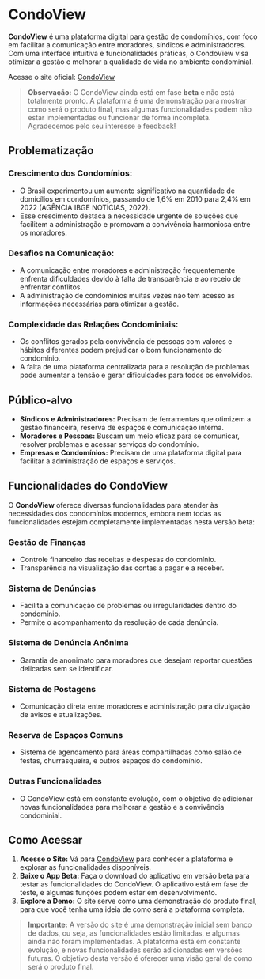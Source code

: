 # CondoView

**CondoView** é uma plataforma digital para gestão de condomínios, com foco em facilitar a comunicação entre moradores, síndicos e administradores. Com uma interface intuitiva e funcionalidades práticas, o CondoView visa otimizar a gestão e melhorar a qualidade de vida no ambiente condominial.

Acesse o site oficial: [CondoView](https://tcc-condoview.vercel.app/)

> **Observação:** O CondoView ainda está em fase **beta** e não está totalmente pronto. A plataforma é uma demonstração para mostrar como será o produto final, mas algumas funcionalidades podem não estar implementadas ou funcionar de forma incompleta. Agradecemos pelo seu interesse e feedback!

## Problematização

### **Crescimento dos Condomínios:**
- O Brasil experimentou um aumento significativo na quantidade de domicílios em condomínios, passando de 1,6% em 2010 para 2,4% em 2022 (AGÊNCIA IBGE NOTÍCIAS, 2022).
- Esse crescimento destaca a necessidade urgente de soluções que facilitem a administração e promovam a convivência harmoniosa entre os moradores.

### **Desafios na Comunicação:**
- A comunicação entre moradores e administração frequentemente enfrenta dificuldades devido à falta de transparência e ao receio de enfrentar conflitos.
- A administração de condomínios muitas vezes não tem acesso às informações necessárias para otimizar a gestão.

### **Complexidade das Relações Condominiais:**
- Os conflitos gerados pela convivência de pessoas com valores e hábitos diferentes podem prejudicar o bom funcionamento do condomínio.
- A falta de uma plataforma centralizada para a resolução de problemas pode aumentar a tensão e gerar dificuldades para todos os envolvidos.

## Público-alvo

- **Síndicos e Administradores:** Precisam de ferramentas que otimizem a gestão financeira, reserva de espaços e comunicação interna.
- **Moradores e Pessoas:** Buscam um meio eficaz para se comunicar, resolver problemas e acessar serviços do condomínio.
- **Empresas e Condomínios:** Precisam de uma plataforma digital para facilitar a administração de espaços e serviços.

## Funcionalidades do CondoView

O **CondoView** oferece diversas funcionalidades para atender às necessidades dos condomínios modernos, embora nem todas as funcionalidades estejam completamente implementadas nesta versão beta:

### **Gestão de Finanças**
- Controle financeiro das receitas e despesas do condomínio.
- Transparência na visualização das contas a pagar e a receber.

### **Sistema de Denúncias**
- Facilita a comunicação de problemas ou irregularidades dentro do condomínio.
- Permite o acompanhamento da resolução de cada denúncia.

### **Sistema de Denúncia Anônima**
- Garantia de anonimato para moradores que desejam reportar questões delicadas sem se identificar.

### **Sistema de Postagens**
- Comunicação direta entre moradores e administração para divulgação de avisos e atualizações.

### **Reserva de Espaços Comuns**
- Sistema de agendamento para áreas compartilhadas como salão de festas, churrasqueira, e outros espaços do condomínio.

### **Outras Funcionalidades**
- O CondoView está em constante evolução, com o objetivo de adicionar novas funcionalidades para melhorar a gestão e a convivência condominial.

## Como Acessar

1. **Acesse o Site:** Vá para [CondoView](https://tcc-condoview.vercel.app/) para conhecer a plataforma e explorar as funcionalidades disponíveis.
2. **Baixe o App Beta:** Faça o download do aplicativo em versão beta para testar as funcionalidades do CondoView. O aplicativo está em fase de teste, e algumas funções podem estar em desenvolvimento.
3. **Explore a Demo:** O site serve como uma demonstração do produto final, para que você tenha uma ideia de como será a plataforma completa.

> **Importante:** A versão do site é uma demonstração inicial sem banco de dados, ou seja, as funcionalidades estão limitadas, e algumas ainda não foram implementadas. A plataforma está em constante evolução, e novas funcionalidades serão adicionadas em versões futuras. O objetivo desta versão é oferecer uma visão geral de como será o produto final.

